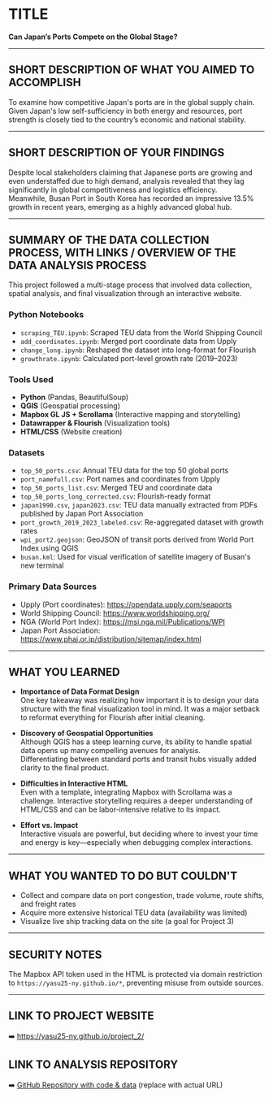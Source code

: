 # TITLE  
**Can Japan’s Ports Compete on the Global Stage?**

---

## SHORT DESCRIPTION OF WHAT YOU AIMED TO ACCOMPLISH  
To examine how competitive Japan's ports are in the global supply chain.  
Given Japan's low self-sufficiency in both energy and resources, port strength is closely tied to the country’s economic and national stability.

---

## SHORT DESCRIPTION OF YOUR FINDINGS  
Despite local stakeholders claiming that Japanese ports are growing and even understaffed due to high demand, analysis revealed that they lag significantly in global competitiveness and logistics efficiency.  
Meanwhile, Busan Port in South Korea has recorded an impressive 13.5% growth in recent years, emerging as a highly advanced global hub.

---

## SUMMARY OF THE DATA COLLECTION PROCESS, WITH LINKS / OVERVIEW OF THE DATA ANALYSIS PROCESS  

This project followed a multi-stage process that involved data collection, spatial analysis, and final visualization through an interactive website.

### Python Notebooks  
- `scraping_TEU.ipynb`: Scraped TEU data from the World Shipping Council  
- `add_coordinates.ipynb`: Merged port coordinate data from Upply  
- `change_long.ipynb`: Reshaped the dataset into long-format for Flourish  
- `growthrate.ipynb`: Calculated port-level growth rate (2019–2023)

### Tools Used  
- **Python** (Pandas, BeautifulSoup)  
- **QGIS** (Geospatial processing)  
- **Mapbox GL JS + Scrollama** (Interactive mapping and storytelling)  
- **Datawrapper & Flourish** (Visualization tools)  
- **HTML/CSS** (Website creation)

### Datasets  
- `top_50_ports.csv`: Annual TEU data for the top 50 global ports  
- `port_namefull.csv`: Port names and coordinates from Upply  
- `top_50_ports_list.csv`: Merged TEU and coordinate data  
- `top_50_ports_long_corrected.csv`: Flourish-ready format  
- `japan1990.csv`, `japan2023.csv`: TEU data manually extracted from PDFs published by Japan Port Association  
- `port_growth_2019_2023_labeled.csv`: Re-aggregated dataset with growth rates  
- `wpi_port2.geojson`: GeoJSON of transit ports derived from World Port Index using QGIS  
- `busan.kml`: Used for visual verification of satellite imagery of Busan's new terminal

### Primary Data Sources  
- Upply (Port coordinates): https://opendata.upply.com/seaports  
- World Shipping Council: https://www.worldshipping.org/  
- NGA (World Port Index): https://msi.nga.mil/Publications/WPI  
- Japan Port Association: https://www.phaj.or.jp/distribution/sitemap/index.html

---

## WHAT YOU LEARNED  

- **Importance of Data Format Design**  
  One key takeaway was realizing how important it is to design your data structure with the final visualization tool in mind. It was a major setback to reformat everything for Flourish after initial cleaning.

- **Discovery of Geospatial Opportunities**  
  Although QGIS has a steep learning curve, its ability to handle spatial data opens up many compelling avenues for analysis.  
  Differentiating between standard ports and transit hubs visually added clarity to the final product.

- **Difficulties in Interactive HTML**  
  Even with a template, integrating Mapbox with Scrollama was a challenge. Interactive storytelling requires a deeper understanding of HTML/CSS and can be labor-intensive relative to its impact.

- **Effort vs. Impact**  
  Interactive visuals are powerful, but deciding where to invest your time and energy is key—especially when debugging complex interactions.

---

## WHAT YOU WANTED TO DO BUT COULDN'T  

- Collect and compare data on port congestion, trade volume, route shifts, and freight rates  
- Acquire more extensive historical TEU data (availability was limited)  
- Visualize live ship tracking data on the site (a goal for Project 3)

---

## SECURITY NOTES  
The Mapbox API token used in the HTML is protected via domain restriction to `https://yasu25-ny.github.io/*`, preventing misuse from outside sources.

---

## LINK TO PROJECT WEBSITE  
➡️ https://yasu25-ny.github.io/project_2/

## LINK TO ANALYSIS REPOSITORY  
➡️ [GitHub Repository with code & data](https://github.com/yasu25-ny/PORT_analysis) (replace with actual URL)

